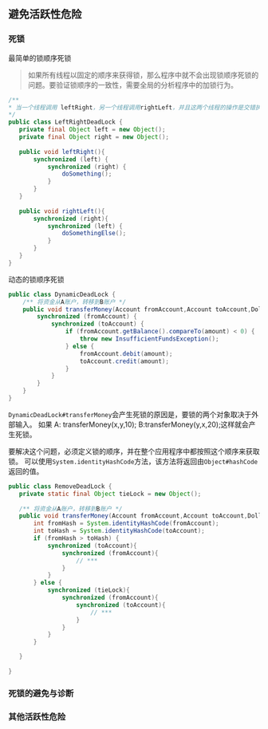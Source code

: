 ## 避免活跃性危险
 ### 死锁
 最简单的锁顺序死锁
 > 如果所有线程以固定的顺序来获得锁，那么程序中就不会出现锁顺序死锁的问题。要验证锁顺序的一致性，需要全局的分析程序中的加锁行为。
 ```java
 /**
 * 当一个线程调用 leftRight，另一个线程调用rightLeft，并且这两个线程的操作是交错执行，就可能会发生死锁
*/
public class LeftRightDeadLock {
    private final Object left = new Object();
    private final Object right = new Object();
    
    public void leftRight(){
        synchronized (left) {
            synchronized (right) {
                doSomething();
            }
        }
    }
    
    public void rightLeft(){
        synchronized (right){
            synchronized (left) {
                doSomethingElse();
            }
        }
    }
}
```
动态的锁顺序死锁
```java
public class DynamicDeadLock {
    /** 将资金从A账户，转移到B账户 */
    public void transferMoney(Account fromAccount,Account toAccount,DollarAoumt amount) {
        synchronized (fromAccount) {
            synchronized (toAccount) {
                if (fromAccount.getBalance().compareTo(amount) < 0) {
                    throw new InsufficientFundsException();
                } else {
                    fromAccount.debit(amount);
                    toAccount.credit(amount);
                }
            }
        }
    }
}
```
 `DynamicDeadLock#transferMoney`会产生死锁的原因是，要锁的两个对象取决于外部输入。
 如果 A: transferMoney(x,y,10);
 B:transferMoney(y,x,20);这样就会产生死锁。
 
 要解决这个问题，必须定义锁的顺序，并在整个应用程序中都按照这个顺序来获取锁。 可以使用`System.identityHashCode`方法，该方法将返回由`Object#hashCode`返回的值。
 ```java
public class RemoveDeadLock {
    private static final Object tieLock = new Object();
    
    /** 将资金从A账户，转移到B账户 */
    public void transferMoney(Account fromAccount,Account toAccount,DollarAoumt amount) {
        int fromHash = System.identityHashCode(fromAccount);
        int toHash = System.identityHashCode(toAccount);
        if (fromHash > toHash) {
            synchronized (toAccount){
                synchronized (fromAccount){
                    // ***
                }
            }
        } else {
            synchronized (tieLock){
                synchronized (fromAccount){
                    synchronized (toAccount){
                        // ***
                    }
                }
            }
        }

    }
   
}
```
 ### 死锁的避免与诊断
 
 ### 其他活跃性危险









